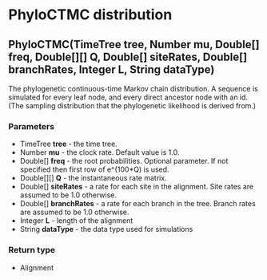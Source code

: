 PhyloCTMC distribution
======================
PhyloCTMC(TimeTree **tree**, Number **mu**, Double[] **freq**, Double[][] **Q**, Double[] **siteRates**, Double[] **branchRates**, Integer **L**, String **dataType**)
----------------------------------------------------------------------------------------------------------------------------------------------------------------------

The phylogenetic continuous-time Markov chain distribution. A sequence is simulated for every leaf node, and every direct ancestor node with an id.(The sampling distribution that the phylogenetic likelihood is derived from.)

### Parameters

- TimeTree **tree** - the time tree.
- Number **mu** - the clock rate. Default value is 1.0.
- Double[] **freq** - the root probabilities. Optional parameter. If not specified then first row of e^{100*Q) is used.
- Double[][] **Q** - the instantaneous rate matrix.
- Double[] **siteRates** - a rate for each site in the alignment. Site rates are assumed to be 1.0 otherwise.
- Double[] **branchRates** - a rate for each branch in the tree. Branch rates are assumed to be 1.0 otherwise.
- Integer **L** - length of the alignment
- String **dataType** - the data type used for simulations

### Return type

- Alignment



